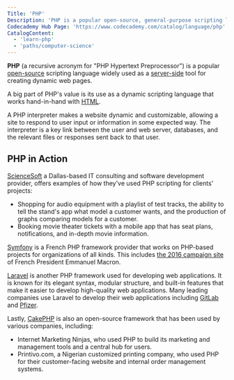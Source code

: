 ```yaml
---
Title: 'PHP'
Description: 'PHP is a popular open-source, general-purpose scripting language widely used as a server-side language for creating dynamic web pages.'
Codecademy Hub Page: 'https://www.codecademy.com/catalog/language/php'
CatalogContent:
  - 'learn-php'
  - 'paths/computer-science'
---
```


<link rel="canonical" href="https://www.codecademy.com/resources/blog/what-is-php-used-for/" />

**PHP** (a recursive acronym for "PHP Hypertext Preprocessor") is a popular [open-source](https://www.codecademy.com/resources/docs/open-source) scripting language widely used as a [server-side](https://www.codecademy.com/resources/docs/general/server-side-rendering) tool for creating dynamic web pages.

A big part of PHP's value is its use as a dynamic scripting language that works hand-in-hand with [HTML](https://www.codecademy.com/resources/docs/html).

A PHP interpreter makes a website dynamic and customizable, allowing a site to respond to user input or information in some expected way. The interpreter is a key link between the user and web server, databases, and the relevant files or responses sent back to that user.

## PHP in Action

[ScienceSoft](https://www.scnsoft.com/) a Dallas-based IT consulting and software development provider, offers examples of how they've used PHP scripting for clients' projects:

- Shopping for audio equipment with a playlist of test tracks, the ability to tell the stand's app what model a customer wants, and the production of graphs comparing models for a customer.
- Booking movie theater tickets with a mobile app that has seat plans, notifications, and in-depth movie information.

[Symfony](https://symfony.com/at-a-glance) is a French PHP framework provider that works on PHP-based projects for organizations of all kinds. This includes [the 2016 campaign site](https://symfony.com/blog/an-open-source-web-platform-for-the-new-president-of-france) of French President Emmanuel Macron.

[Laravel](https://laravel.com/) is another PHP framework used for developing web applications. It is known for its elegant syntax, modular structure, and built-in features that make it easier to develop high-quality web applications. Many leading companies use Laravel to develop their web applications including [GitLab](https://about.gitlab.com/) and [Pfizer](https://www.pfizer.com/).

Lastly, [CakePHP](https://cakephp.org/) is also an open-source framework that has been used by various companies, including:

- Internet Marketing Ninjas, who used PHP to build its marketing and management tools and a central hub for users.
- Printivo.com, a Nigerian customized printing company, who used PHP for their customer-facing website and internal order management systems.
